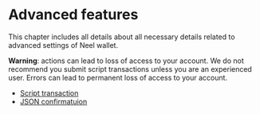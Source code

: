 # Advanced features

This chapter includes all details about all necessary details related to advanced settings of Neel wallet.

**Warning**: actions can lead to loss of access to your account.
We do not recommend you submit script transactions unless you are an experienced user. Errors can lead to permanent loss of access to your account.

* [Script transaction](advanced_features/script_transaction.md)
* [JSON confirmatuion](advanced_features/json_confirmation.md)
